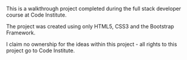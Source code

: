 This is a walkthrough project completed during the full stack developer course at Code Institute. 

The project was created using only HTML5, CSS3 and the Bootstrap Framework. 

I claim no ownership for the ideas within this project - all rights to this project go to Code Institute.
